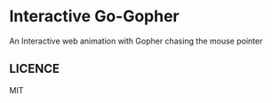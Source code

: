 # Interactive Go-Gopher

An Interactive web animation with Gopher chasing the mouse pointer

## LICENCE

MIT
